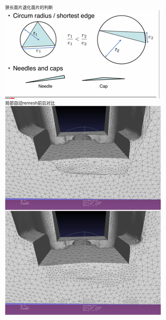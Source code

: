 狭长面片退化面片的判断
![img](image/theory.png)
局部自动remesh前后对比
![img](image/before.png)
![img](image/after.png)
